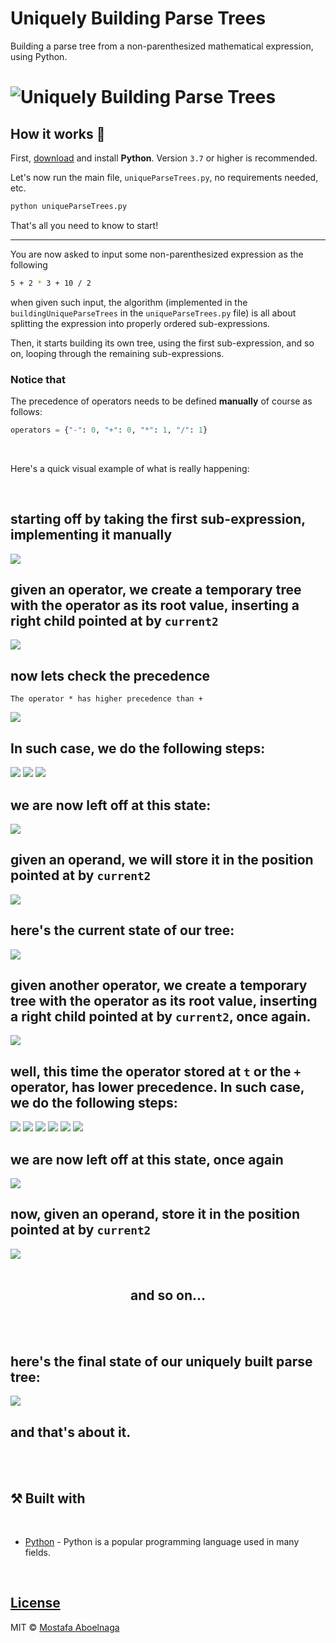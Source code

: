 # Uniquely Building Parse Trees
 Building a parse tree from a non-parenthesized mathematical expression, using Python.


# ![Uniquely Building Parse Trees](DemoImages/AlgorithmIntroDemo.png)

## **How it works** 🤔

First, [download](https://www.python.org/downloads/) and install **Python**. Version `3.7` or higher is recommended.


Let's now run the main file, `uniqueParseTrees.py`, no requirements needed, etc.

```bash
python uniqueParseTrees.py
```

That's all you need to know to start!

---

You are now asked to input some non-parenthesized expression as the following

```bash
5 + 2 * 3 + 10 / 2
```

when given such input, the algorithm (implemented in the `buildingUniqueParseTrees` in the `uniqueParseTrees.py` file) is all about splitting the expression into properly ordered sub-expressions.

Then, it starts building its own tree, using the first sub-expression, and so on, looping through the remaining sub-expressions.

### Notice that

The precedence of operators needs to be defined **manually** of course as follows:
```python
operators = {"-": 0, "+": 0, "*": 1, "/": 1}
```

<br>

Here's a quick visual example of what is really happening:

<br>

## starting off by taking the first sub-expression, implementing it manually
<img style="background-color: white" src="DemoImages/1.png" />

## given an operator, we create a temporary tree with the operator as its root value, inserting a right child pointed at by `current2`

<img style="background-color: white" src="DemoImages/2.png" />

## now lets check the precedence
`The operator * has higher precedence than +`

<img style="background-color: white" src="DemoImages/3.0.png" />

## In such case, we do the following steps:

<img style="background-color: white" src="DemoImages/3.1.png" />
<img style="background-color: white" src="DemoImages/3.2.png" />
<img style="background-color: white" src="DemoImages/3.3.png" />

## we are now left off at this **state**: 

<img style="background-color: white" src="DemoImages/4.png" />

## given an operand, we will store it in the position pointed at by `current2`

<img style="background-color: white" src="DemoImages/4.1.png" />

## here's the current **state** of our tree:
<img style="background-color: white" src="DemoImages/4.2.png" />

## given another operator, we create a temporary tree with the operator as its root value, inserting a right child pointed at by `current2`, once again.

<img style="background-color: white" src="DemoImages/5.png" />

## well, this time the operator stored at `t` or the `+` operator, has lower precedence. In such case, we do the following steps: 

<img style="background-color: white" src="DemoImages/6.png" />


<img style="background-color: white" src="DemoImages/6.1.png" />
<img style="background-color: white" src="DemoImages/6.2.png" />
<img style="background-color: white" src="DemoImages/6.3.png" />
<img style="background-color: white" src="DemoImages/6.4.png" />
<img style="background-color: white" src="DemoImages/6.5.png" />

## we are now left off at this **state**, once again

<img style="background-color: white" src="DemoImages/7.png" />

## now, given an operand, store it in the position pointed at by `current2`

<img style="background-color: white" src="DemoImages/7.1.png" />

<br>
<br>

<h2 align="center" style="font-weight: bold;">and so on...</h2>

<br>
<br>

## here's the final state of our uniquely built parse tree:

<img style="background-color: white" src="DemoImages/8.png" />

## and that's about it.

<br>
<br>

## ⚒️ **Built with**

<br>


- [Python](https://www.w3schools.com/python/python_reference.asp) - Python is a popular programming language used in many fields.


<br>


## [License](https://github.com/mostafa-aboelnaga/Terminalio/blob/main/LICENSE)

MIT © [Mostafa Aboelnaga](https://github.com/mostafa-aboelnaga/)
